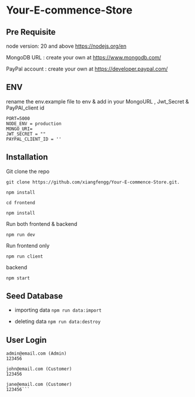 ﻿# Your-E-commence-Store

 ## Pre Requisite
 
   node version: 20 and above  https://nodejs.org/en
   
   MongoDB URL : create your own at https://www.mongodb.com/
   
   PayPal account : create your own at https://developer.paypal.com/ 
   
##  ENV   
rename the env.example file to env & add in your MongoURL , Jwt_Secret & PayPAl_client id 
```
PORT=5000
NODE_ENV = production
MONGO_URI=
JWT_SECRET = ""
PAYPAL_CLIENT_ID = ''
```

## Installation  

Git clone the repo 
```
git clone https://github.com/xiangfengg/Your-E-commence-Store.git.

npm install
 
cd frontend

npm install
```
Run both frontend & backend 
```
npm run dev
```

Run frontend only
```
npm run client 
```


backend 
```
npm start
```


## Seed Database 
+ importing data 
```npm run data:import```
- deleting data
```npm run data:destroy```

## User Login 

```
admin@email.com (Admin)
123456

john@email.com (Customer)
123456

jane@email.com (Customer)
123456```

